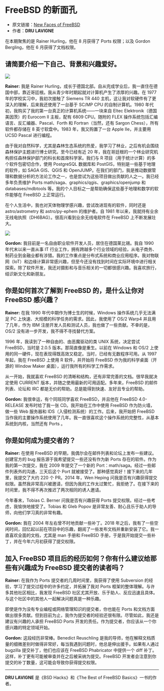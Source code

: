 # FreeBSD 的新面孔

- 原文链接：[New Faces of FreeBSD](https://freebsdfoundation.org/wp-content/uploads/2020/11/New-Faces.pdf)
- 作者：**DRU LAVIGNE**



在本期聚焦的是 Rainer Hurling，他在 8 月获得了 Ports 权限；以及 Gordon Bergling，他在 6 月获得了文档权限。

## 请简要介绍一下自己、背景和兴趣爱好。

![](https://github.com/user-attachments/assets/da323975-9d52-4d2f-8f53-f051eb6b6d91)


**Rainer:** 我是 Rainer Hurling，成长于德国北部。自从完成学业后，我一直住在德国中部，靠近哥廷根。我从青少年时期起就对计算机产生了浓厚的兴趣。在 1977 年的学校实习中，我初次接触了 Siemens TR 440 主机，这让我对软硬件有了更深入的理解，后来我还使用了一台基于 SC/MP CPU 的自制计算机。1980 年代初，我购买了我的第一台真正的计算机系统——一块来自 Eltec Elektronik（德国美因茨）的 Eurocom II 主板，配有 6809 CPU。随附的 FLEX 操作系统包括汇编语言、反汇编器、Pascal、Forth 和 Fortran（当然，还有 Sargon Chess），所有软件都存储在 8 英寸软盘中。1983 年，我又购置了一台 Apple IIe，并主要用 UCSD Pascal 进行编程。

由于我对自然科学，尤其是森林生态系统的热爱，我学习了林业，之后有机会围绕森林保护主题进行博士研究。至今已经有近 20 年，我在哥廷根的一个林业研究机构担任森林保护部门的科长和首席科学家。我们与 R 项目（用于统计计算）的多个软件包密切合作，使用 PostgreSQL 数据库和 PostGIS，特别是一些基于地理的软件，如 SAGA GIS、QGIS 和 OpenJUMP。在我们的部门，我是推动数据管理和数据分析的方法论工作之一，也是尝试为这些项目做出贡献的人之一。我已经多年负责维护 Ports math/saga、graphics/qgis、graphics/openjump 和 databases/mdbtools 等。我的个人目标之一是帮助确保这些基于地理和数学的软件能够在 FreeBSD 上正常运行。

在个人生活中，我也对天体物理学感兴趣，尝试改进现有的软件，同时还是 astro/astrometry 和 astro/py-ephem 的维护者。自 1981 年以来，我就持有业余无线电执照（DH6BAG）。很高兴看到业余无线电软件在 FreeBSD 上不断发展壮大。

![](https://github.com/user-attachments/assets/cef27227-b40c-41a9-b7c1-4bcf2555db45)

**Gordon:** 我目前是一名自由职业软件开发人员，居住在德国莱比锡。我自 1990 年代末以来一直从事 IT 行业工作，拥有跨越多个行业领域的经验，从电子商务、制药业到金融业都有涉猎。我的工作重点是分布式系统和商业应用程序。我对物联网（IoT）和边缘计算非常感兴趣，但至今还没有找到时间在实际环境中进行相关探索。除了软件开发，我还对摄影和与音乐相关的一切都很感兴趣。我喜欢旅行，结识新文化和新朋友。

## 你是如何首次了解到 FreeBSD 的，是什么让你对 FreeBSD 感兴趣？

**Rainer:** 在我 1990 年代中期作为博士生的时候，Windows 操作系统几乎无法满足 PC 上快速、大规模的科学任务的需求。因此，我使用了 OS/2 Warp4 并且用了几年，作为 IBM 注册开发人员和测试人员，我也做了一些贡献。不幸的是，OS/2 没有进一步开发，我不得不寻找替代方案。

1996 年，我读到了一种自由的、由恶魔驱动的类 UNIX 系统，决定尝试 FreeBSD，当时是 2.0.5 版本。那简直像是重生。以前在 Windows 和 OS/2 上使用的同一硬件，现在表现得既高效又稳定。当时，已经有无数程序可用。从 1997 年起，我在 FreeBSD 上使用 R 软件，并开始将 FreeBSD 作为我的科学桌面（开源的 Window Maker 桌面），运行我所有的科学工作需求。

从一开始，我就喜欢 FreeBSD 的清晰和结构，还有非常完善的文档。很早我就决定使用 CURRENT 版本，并随之使用最新的可用适配。多年来，FreeBSD 的邮件列表、论坛和 IRC 都是无价的帮助。总是能得到快速、友好且专业的帮助。

**Gordon:** 我很幸运，有个同班同学喜欢 FreeBSD，并且他在 FreeBSD 4.0-RELEASE 发布时给了我一张 CD。我开始在工作中使用 FreeBSD 作为防火墙，做一些 Web 服务器和 IDS（入侵检测系统）的工作。后来，我开始把 FreeBSD 当作我的主要操作系统使用了几年。我一直很喜欢这个操作系统的完整性，从基本系统到内核，当然还有 Ports 。

## 你是如何成为提交者的？

**Rainer:** 在使用 FreeBSD 的早期，我偶尔会在邮件列表和论坛上发布一些建议。创建官方的 bug 报告源于我希望提交一些还没有作为新 Ports 存在的软件。作为我的第一次提交，我在 2009 年提交了一个新的 Port：math/saga。经过一些邮件列表外的沟通，三天后这个 Port 就被接受了。那种感觉真好！接下来的几年里，我提交了大约 220 个 PR。2014 年，Wen Heping 问我是否有兴趣获得提交权限。虽然我非常高兴被邀请，但因为我的工作太过繁忙，我拒绝了。在接下来的时间里，我不得不再次推迟了两次相同的诱人邀请。

今年春末，Tobias C. Berner 问我是否有兴趣获得 Ports 提交权限。经过一些考虑，我愉快地接受了。Tobias 和 Gleb Popov 是非常友善、耐心且乐于助人的导师，向他们学习真的非常有趣。

**Gordon:** 我在 2004 年左右曾不时地贡献一些补丁。2018 年之后，我有了一些空闲时间，回忆起以前在项目中的乐趣，翻阅了一些发布文档并重新安装了它。我一直喜欢全面的文档，尤其是 man 手册和 FreeBSD 手册，于是我开始提交一些补丁，并在今年六月初获得了提交权限。

## 加入 FreeBSD 项目后的经历如何？你有什么建议给那些有兴趣成为 FreeBSD 提交者的读者吗？

**Rainer:** 在我作为 Ports 提交者的几周时间里，我获得了使用 Subversion 的经验，学习了提交过程中的许多约定，并拓展了我对 Ports 框架的整体理解。与许多其他社区相比，我发现 FreeBSD 社区尤其开放、乐于助人、反应迅速且具体。与这个社区中的其他人一起解决问题真是一种乐趣。

即使是作为没有专业编程或网络管理知识的提交者，你也能在 Ports 和文档方面做出很多贡献。但到目前为止，我作为提交者的经验还很有限。尽管如此，我还是建议有兴趣的人承担 FreeBSD Ports 开发的责任。作为提交者，你应该从一个你感兴趣的特定领域开始。

**Gordon:** 这段经历非常棒。Benedict Reuschling 是我的导师，他在解释文档质量的细微差别时做得非常好，每当我遇到问题时，他总是伸出援手。如果有人通过 bugzilla 提交补丁，他们也应该在 FreeBSD Phabricator 中提供一个 diff 补丁。这样，补丁更有可能被审查并在之后被采纳为提交。FreeBSD 开发者会注意到你提交的补丁数量，这可能会导致你获得提交权限。

---

**DRU LAVIGNE** 是《BSD Hacks》和《The Best of FreeBSD Basics》一书的作者。
